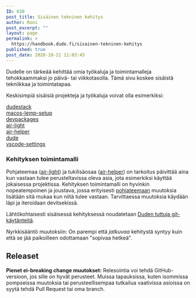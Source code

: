 ```yaml
---
ID: 630
post_title: Sisäinen tekninen kehitys
author: Roni
post_excerpt: ""
layout: page
permalink: >
  https://handbook.dude.fi/sisainen-tekninen-kehitys
published: true
post_date: 2020-10-21 11:03:45
---
```

<!-- wp:paragraph -->
<p>Dudelle on tärkeää kehittää omia työkaluja ja toimintamalleja tehokkaammaksi jo päivä- tai viikkotasolla. Tämä sivu koskee sisäistä tekniikkaa ja toimintatapaa.</p>
<!-- /wp:paragraph -->

<!-- wp:paragraph -->
<p>Keskisimpiä sisäisiä projekteja ja työkaluja voivat olla esimerkiksi:</p>
<!-- /wp:paragraph -->

<!-- wp:list -->
<ul style="list-style: none; margin: 0; padding: 0"><li><a class="github" href="https://github.com/digitoimistodude/dudestack">dudestack</a></li><li><a class="github" href="https://github.com/digitoimistodude/macos-lemp-setup">macos-lemp-setup</a></li><li><a class="github" href="https://github.com/digitoimistodude/devpackages">devpackages</a></li><li><a class="github" href="https://github.com/digitoimistodude/air-light">air-light</a></li><li><a class="github" href="https://github.com/digitoimistodude/air-helper">air-helper</a></li><li><a class="github" href="https://github.com/digitoimistodude/dude">dude</a></li><li><a class="github" href="https://github.com/ronilaukkarinen/vscode-settings">vscode-settings</a></li></ul>
<!-- /wp:list -->

<!-- wp:heading {"level":3} -->
<h3>Kehityksen toimintamalli</h3>
<!-- /wp:heading -->

<!-- wp:paragraph -->
<p>Pohjateemaa (<a class="github" href="https://github.com/digitoimistodude/air-light">air-light</a>) ja tukilisäosaa (<a class="github" href="https://github.com/digitoimistodude/air-helper">air-helper</a>) on tarkoitus päivittää aina kun vastaan tulee perusteltavissa oleva asia, jota esimerkiksi käyttää jokaisessa projektissa. Kehityksen toimintamalli on hyvinkin nopeatempoinen ja joustava, jossa erityisesti <a href="https://github.com/digitoimistodude/air-light">pohjateemaan</a> muutoksia lisätään sitä mukaa kun niitä tulee vastaan. Tarvittaessa muutoksia käydään läpi ja iteroidaan devitsekissä.</p>
<!-- /wp:paragraph -->

<!-- wp:paragraph -->
<p>Lähtökohtaisesti sisäisessä kehityksessä noudatetaan <a href="https://handbook.dude.fi/wordpress-kehitys/git-open-source">Duden tuttuja git-käytänteitä</a>.</p>
<!-- /wp:paragraph -->

<!-- wp:paragraph -->
<p>Nyrkkisääntö muutoksiin: On parempi että <em>jatkuvaa</em> kehitystä syntyy kuin että se jää paikoilleen odottamaan "sopivaa hetkeä".</p>
<!-- /wp:paragraph -->

<!-- wp:heading -->
<h2>Releaset</h2>
<!-- /wp:heading -->

<!-- wp:paragraph -->
<p><strong>Pienet ei-breaking change muutokset:</strong> Relesointia voi tehdä GitHub-versioon, jos sille on hyvät perusteet. Muissa tapauksissa, kuten isommissa pompseissa muutoksia tai perusteellisempaa tutkailua vaativissa asioissa on syytä tehdä Pull Request tai oma branch.</p>
<!-- /wp:paragraph -->